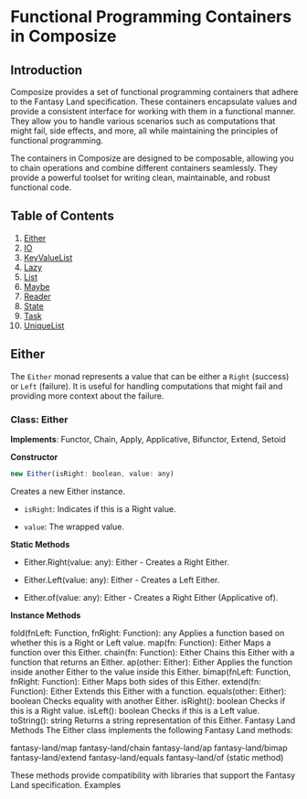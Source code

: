 # Functional Programming Containers in Composize

## Introduction

Composize provides a set of functional programming containers that adhere to the Fantasy Land specification. These containers encapsulate values and provide a consistent interface for working with them in a functional manner. They allow you to handle various scenarios such as computations that might fail, side effects, and more, all while maintaining the principles of functional programming.

The containers in Composize are designed to be composable, allowing you to chain operations and combine different containers seamlessly. They provide a powerful toolset for writing clean, maintainable, and robust functional code.

## Table of Contents

1. [Either](#either)
2. [IO](#io)
3. [KeyValueList](#keyvaluelist)
4. [Lazy](#lazy)
5. [List](#list)
6. [Maybe](#maybe)
7. [Reader](#reader)
8. [State](#state)
9. [Task](#task)
10. [UniqueList](#uniquelist)

## Either

The `Either` monad represents a value that can be either a `Right` (success) or `Left` (failure). It is useful for handling computations that might fail and providing more context about the failure.

### Class: Either

**Implements**: Functor, Chain, Apply, Applicative, Bifunctor, Extend, Setoid

**Constructor**

```js
new Either(isRight: boolean, value: any)
```

Creates a new Either instance.

- `isRight`: Indicates if this is a Right value.

- `value`: The wrapped value.

**Static Methods**

- Either.Right(value: any): Either - Creates a Right Either.

- Either.Left(value: any): Either - Creates a Left Either.

- Either.of(value: any): Either - Creates a Right Either (Applicative of).

**Instance Methods**

fold(fnLeft: Function, fnRight: Function): any
Applies a function based on whether this is a Right or Left value.
map(fn: Function): Either
Maps a function over this Either.
chain(fn: Function): Either
Chains this Either with a function that returns an Either.
ap(other: Either): Either
Applies the function inside another Either to the value inside this Either.
bimap(fnLeft: Function, fnRight: Function): Either
Maps both sides of this Either.
extend(fn: Function): Either
Extends this Either with a function.
equals(other: Either): boolean
Checks equality with another Either.
isRight(): boolean
Checks if this is a Right value.
isLeft(): boolean
Checks if this is a Left value.
toString(): string
Returns a string representation of this Either.
Fantasy Land Methods
The Either class implements the following Fantasy Land methods:

fantasy-land/map
fantasy-land/chain
fantasy-land/ap
fantasy-land/bimap
fantasy-land/extend
fantasy-land/equals
fantasy-land/of (static method)

These methods provide compatibility with libraries that support the Fantasy Land specification.
Examples

